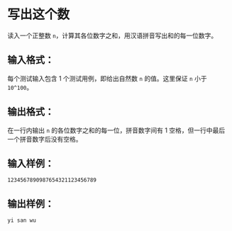 # 写出这个数
读入一个正整数 `n`，计算其各位数字之和，用汉语拼音写出和的每一位数字。

## 输入格式：
每个测试输入包含 1 个测试用例，即给出自然数 `n` 的值。这里保证 `n` 小于 `10^100`。

## 输出格式：
在一行内输出 `n` 的各位数字之和的每一位，拼音数字间有 1 空格，但一行中最后一个拼音数字后没有空格。

## 输入样例：
    1234567890987654321123456789
## 输出样例：
    yi san wu
